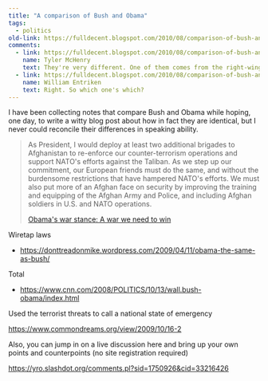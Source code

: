 ```yaml
---
title: "A comparison of Bush and Obama"
tags:
  - politics
old-link: https://fulldecent.blogspot.com/2010/08/comparison-of-bush-and-obama.html
comments:
  - link: https://fulldecent.blogspot.com/2010/08/comparison-of-bush-and-obama.html#comment-5361860459603654810
    name: Tyler McHenry
    text: They're very different. One of them comes from the right-wing conservative party, and the other one comes from the very right-wing extremely conservative party.
  - link: https://fulldecent.blogspot.com/2010/08/comparison-of-bush-and-obama.html#comment-8262833050515876640
    name: William Entriken
    text: Right. So which one's which?
---
```


I have been collecting notes that compare Bush and Obama while hoping, one day, to write a witty blog post about how in fact they are identical, but I never could reconcile their differences in speaking ability.

> As President, I would deploy at least two additional brigades to Afghanistan to re-enforce our counter-terrorism operations and support NATO's efforts against the Taliban. As we step up our commitment, our European friends must do the same, and without the burdensome restrictions that have hampered NATO's efforts. We must also put more of an Afghan face on security by improving the training and equipping of the Afghan Army and Police, and including Afghan soldiers in U.S. and NATO operations.
>
> [Obama's war stance: A war we need to win](https://web.archive.org/web/20080827213636/http://origin.barackobama.com/2007/08/01/remarks_of_senator_obama_the_w.php)

Wiretap laws

- <https://donttreadonmike.wordpress.com/2009/04/11/obama-the-same-as-bush/>

Total

- <https://www.cnn.com/2008/POLITICS/10/13/wall.bush-obama/index.html>

Used the terrorist threats to call a national state of emergency

<https://www.commondreams.org/view/2009/10/16-2>

Also, you can jump in on a live discussion here and bring up your own points and counterpoints (no site registration required)

<https://yro.slashdot.org/comments.pl?sid=1750926&cid=33216426>
